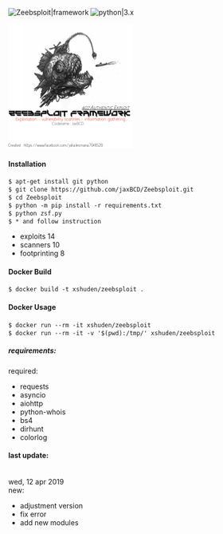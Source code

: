 ![Zeebsploit|framework](https://img.shields.io/badge/Zeebsploit-Framework-orange.svg)
![python|3.x](https://img.shields.io/badge/python-3.x-blue.svg)

<img src="lib/tmp/Zeebsploit.png" width="250" height="250">

#### Installation
```
$ apt-get install git python
$ git clone https://github.com/jaxBCD/Zeebsploit.git
$ cd Zeebsploit
$ python -m pip install -r requirements.txt
$ python zsf.py
$ * and follow instruction
```
* exploits 14
* scanners 10
* footprinting 8


#### Docker Build

 ```
 $ docker build -t xshuden/zeebsploit .
 ```

#### Docker Usage

 ```
 $ docker run --rm -it xshuden/zeebsploit
 $ docker run --rm -it -v '$(pwd):/tmp/' xshuden/zeebsploit
 ```


##### requirements:

required:
* requests
* asyncio
* aiohttp
* python-whois
* bs4
* dirhunt
* colorlog

#### last update:

<br>wed, 12 apr 2019<br>
new:
* adjustment version
* fix error
* add new modules
